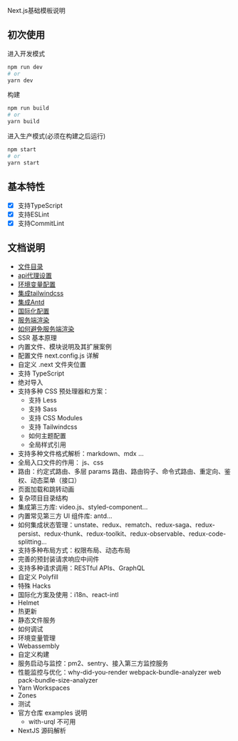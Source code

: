 Next.js基础模板说明

## 初次使用

进入开发模式

```bash
npm run dev
# or
yarn dev
```

构建

```bash
npm run build
# or
yarn build
```

进入生产模式(必须在构建之后运行)


```bash
npm start
# or
yarn start
```

## 基本特性
- [x] 支持TypeScript
- [x] 支持ESLint
- [x] 支持CommitLint

## 文档说明
- [文件目录](docs/文件目录.md)
- [api代理设置](docs/api代理设置.md)
- [环境变量配置](docs/环境变量配置.md)
- [集成tailwindcss](docs/集成tailwindcss.md)
- [集成Antd](docs/集成antd.md)
- [国际化配置](docs/国际化配置.md)
- [服务端渲染](docs/服务端渲染.md)
- [如何避免服务端渲染](docs/如何避免服务端渲染.md)
- SSR 基本原理
- 内置文件、模块说明及其扩展案例
- 配置文件 next.config.js 详解
- 自定义 .next 文件夹位置
- 支持 TypeScript
- 绝对导入
- 支持多种 CSS 预处理器和方案：
  - 支持 Less
  - 支持 Sass
  - 支持 CSS Modules
  - 支持 Tailwindcss
  - 如何主题配置
  - 全局样式引用
- 支持多种文件格式解析：markdown、mdx ...
- 全局入口文件的作用： js、css
- 路由：约定式路由、多层 params 路由、路由钩子、命令式路由、重定向、鉴权、动态菜单（接口）
- 页面加载和跳转动画
- 复杂项目目录结构
- 集成第三方库: video.js、styled-component...
- 内置常见第三方 UI 组件库: antd...
- 如何集成状态管理：unstate、redux、rematch、redux-saga、redux-persist、redux-thunk、redux-toolkit、redux-observable、redux-code-splitting...
- 支持多种布局方式：权限布局、动态布局
- 完善的预封装请求响应中间件
- 支持多种请求调用：RESTful APIs、GraphQL
- 自定义 Polyfill
- 特殊 Hacks
- 国际化方案及使用：i18n、react-intl
- Helmet
- 热更新
- 静态文件服务
- 如何调试
- 环境变量管理
- Webassembly
- 自定义构建
- 服务启动与监控：pm2、sentry、接入第三方监控服务
- 性能监控与优化：why-did-you-render webpack-bundle-analyzer web pack-bundle-size-analyzer
- Yarn Workspaces
- Zones
- 测试
- 官方仓库 examples 说明
  - with-urql 不可用
- NextJS 源码解析

